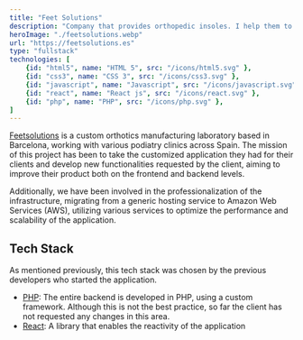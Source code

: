 ```yaml
---
title: "Feet Solutions"
description: "Company that provides orthopedic insoles. I help them to implement new functionalities."
heroImage: "./feetsolutions.webp"
url: "https://feetsolutions.es"
type: "fullstack"
technologies: [
	{id: "html5", name: "HTML 5", src: "/icons/html5.svg" },  
	{id: "css3", name: "CSS 3", src: "/icons/css3.svg" },  
	{id: "javascript", name: "Javascript", src: "/icons/javascript.svg" },  
	{id: "react", name: "React js", src: "/icons/react.svg" },  
	{id: "php", name: "PHP", src: "/icons/php.svg" },  
]
---
```


[Feetsolutions](https://www.feetsolutions.es/) is a custom orthotics manufacturing laboratory based in Barcelona, working with various podiatry clinics across Spain. The mission of this project has been to take the customized application they had for their clients and develop new functionalities requested by the client, aiming to improve their product both on the frontend and backend levels.

Additionally, we have been involved in the professionalization of the infrastructure, migrating from a generic hosting service to Amazon Web Services (AWS), utilizing various services to optimize the performance and scalability of the application.

## Tech Stack

As mentioned previously, this tech stack was chosen by the previous developers who started the application.

- [PHP](https://www.php.net/manual/en/intro-whatis.php): The entire backend is developed in PHP, using a custom framework. Although this is not the best practice, so far the client has not requested any changes in this area.
- [React](https://react.dev/): A library that enables the reactivity of the application
